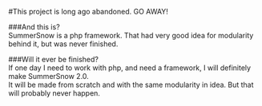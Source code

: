 #This project is long ago abandoned. GO AWAY! 


###And this is?  
SummerSnow is a php framework. That had very good idea for modularity behind it, but was never finished. 

###Will it ever be finished?  
If one day I need to work with php, and need a framework, I will definitely make SummerSnow 2.0.   
It will be made from scratch and with the same modularity in idea. But that will probably never happen.  
